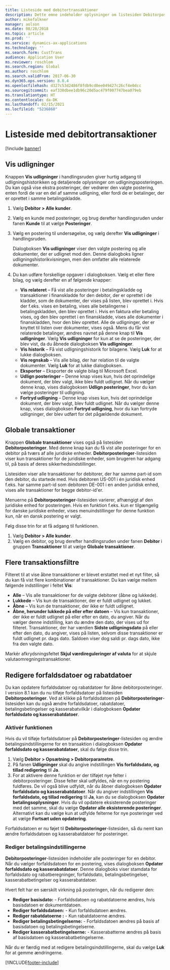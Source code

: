 ```yaml
---
title: Listeside med debitortransaktioner
description: Dette emne indeholder oplysninger om listesiden Debitorposteringer for Microsoft Dynamics 365 Finance.
author: mikefalkner
manager: aolson
ms.date: 08/28/2018
ms.topic: article
ms.prod: ''
ms.service: dynamics-ax-applications
ms.technology: ''
ms.search.form: CustTrans
audience: Application User
ms.reviewer: roschlom
ms.search.region: Global
ms.author: roschlom
ms.search.validFrom: 2017-06-30
ms.dyn365.ops.version: 8.0.4
ms.openlocfilehash: d327c53d2486f8fdb9cd0ee049427c26cf4e0dcc
ms.sourcegitcommit: eaf330dbee1db96c20d5ac479f007747bea079eb
ms.translationtype: HT
ms.contentlocale: da-DK
ms.lasthandoff: 02/15/2021
ms.locfileid: "5236860"
---
```

# <a name="customer-transactions-list-page"></a>Listeside med debitortransaktioner

[!include [banner](../includes/banner.md)]

## <a name="view-settlements"></a>Vis udligninger

Knappen **Vis udligninger** i handlingsruden giver hurtig adgang til udligningshistorikken og detaljerede oplysninger om udligningsposteringen. Du kan også vise ekstra posteringer, der vedrører den valgte postering, enten fordi de var en del af samme udligning, eller fordi de er betalinger, der er oprettet i samme betalingskladde.

1. Vælg **Debitor \> Alle kunder**.
2. Vælg en kunde med posteringer, og brug derefter handlingsruden under fanen **Kunde** til at vælge **Posteringer**.
3. Vælg en postering til undersøgelse, og vælg derefter **Vis udligninger** i handlingsruden.

    Dialogboksen **Vis udligninger** viser den valgte postering og alle dokumenter, der er udlignet mod den. Denne dialogboks ligner udligningshistorikvisningen, men den omfatter alle relaterede dokumenter.

4. Du kan udføre forskellige opgaver i dialogboksen. Vælg et eller flere bilag, og vælg derefter en af følgende knapper:

    - **Vis relateret** – Få vist alle posteringer i betalingskladde og transaktioner i finanskladde for den debitor, der er oprettet i de kladder, som de dokumenter, der vises på listen, blev oprettet i. Hvis der f.eks. vises en betaling, vises alle betalingerne i betalingskladden, den blev oprettet i. Hvis en faktura eller betaling vises, og den blev oprettet i en finanskladde, vises alle dokumenter i finanskladden, hvor den blev oprettet. Alle de udligninger, der er knyttet til listen over dokumenter, vises også. Mens du får vist relaterede betalinger, ændres navnet på denne knap til **Vis udligninger**. Vælg **Vis udligninger** for kun at se de posteringer, der blev vist, da du åbnede dialogboksen **Vis udligninger**.
    - **Vis historik** – Få vist udligningshistorik for bilagene. Vælg **Luk** for at lukke dialogboksen.
    - **Vis regnskab** – Vis alle bilag, der har relation til de valgte dokumenter. Vælg **Luk** for at lukke dialogboksen.
    - **Eksporter** – Eksporter de valgte bilag til Microsoft Excel.
    - **Udlign posteringer** – Denne knap vises kun, hvis det oprindelige dokument, der blev valgt, ikke blev fuldt udlignet. Når du vælger denne knap, vises dialogboksen **Udlign posteringer**, hvor du kan vælge posteringer til udligning.
    - **Fortryd udligning** – Denne knap vises kun, hvis det oprindelige dokument, der blev valgt, blev fuldt udlignet. Når du vælger denne knap, vises dialogboksen **Fortryd udligning**, hvor du kan fortryde udligninger, der blev udført for det pågældende dokument.

## <a name="global-transactions"></a>Globale transaktioner

Knappen **Globale transaktioner** vises også på listesiden **Debitorposteringer**. Med denne knap kan du få vist alle posteringer for en debitor på tværs af alle juridiske enheder. **Debitorposteringer**-listesiden viser kun transaktioner for de juridiske enheder, som brugeren har adgang til, på basis af deres sikkerhedsindstillinger.

Listesiden viser alle transaktioner for debitorer, der har samme part-id som den debitor, du startede med. Hvis debitoren US-001 i én juridisk enhed f.eks. har samme part-id som debitoren DE-001 i en anden juridisk enhed, vises alle transaktioner for begge debitor-id'er.

Menuerne på **Debitorposteringer**-listesiden varierer, afhængigt af den juridiske enhed for posteringen. Hvis en funktion f.eks. kun er tilgængelig for danske juridiske enheder, vises menuindstillinger for denne funktion kun, når en dansk postering er valgt.

Følg disse trin for at få adgang til funktionen.

1. Vælg **Debitor \> Alle kunder**.
2. Vælg en debitor, og brug derefter handlingsruden under fanen **Debitor** i gruppen **Transaktioner** til at vælge **Globale transaktioner**.

## <a name="more-transaction-filters"></a>Flere transaktionsfiltre 

Filteret til at vise åbne transaktioner er blevet erstattet med et nyt filter, så du kan få vist flere kombinationer af transaktioner. Du kan vælge mellem følgende indstillinger i feltet **Vis**:

- **Alle** – Vis alle transaktioner for de valgte debitorer (åbne og lukkede).
- **Lukkede** – Vis kun de transaktioner, der er fuldt udlignet og lukket.
- **Åbne** – Vis kun de transaktioner, der ikke er fuldt udlignet.
- **Åbne, herunder lukkede på eller efter datoen** – Vis kun transaktioner, der ikke er fuldt udlignet på eller efter en dato, du angiver. Når du vælger denne indstilling, kan du ændre den dato, der vises ud for filteret. Transaktioner, der har værdien **Sidste udligningsdato** på eller efter den dato, du angiver, vises på listen, selvom disse transaktioner er fuldt udlignet pr. dags dato. Saldoen viser dog saldi pr. dags dato, ikke fra den valgte dato.

Markér afkrydsningsfeltet **Skjul værdireguleringer af valuta** for at skjule valutaomregningstransaktioner.

## <a name="modify-due-dates-and-discount-dates"></a>Redigere forfaldsdatoer og rabatdatoer

Du kan opdatere forfaldsdatoer og rabatdatoer for åbne debitorposteringer. I version 8.1 kan du nu tilføje forfaldsdatoer på listesiden **Debitorposteringer**. Ved at klikke på forfaldsdatoen på **Debitorposteringer**-listesiden kan du også ændre forfaldsdatoer, rabatdatoer, betalingsbetingelser og kasserabatvilkår i dialogboksen **Opdater forfaldsdato og kasserabatdatoer**.

### <a name="activate-the-feature"></a>Aktivér funktionen

Hvis du vil tilføje forfaldsdatoer på **Debitorposteringer**-listesiden og ændre betalingsindstillingerne for en transaktion i dialogboksen **Opdater forfaldsdato og kasserabatdatoer**, skal du følge disse trin.

1. Vælg **Debitor \> Opsætning \> Debitorparametre**.
2. På fanen **Udligninger** skal du angive indstillingen **Vis forfaldsdato, og tillad redigering** til **Ja**.
3. For at aktivere denne funktion er der tilføjet nye felter i debitorposteringer. Disse felter skal udfyldes, når en ny postering fuldføres. De vil også blive udfyldt, når du åbner dialogboksen **Opdater forfaldsdato og kasserabatdatoer**. Når du angiver indstillingen **Vis forfaldsdato, og tillad redigering** til **Ja**, kan du se dialogboksen **Opdater betalingsoplysninger**.  Hvis du vil opdatere eksisterende posteringer med det samme, skal du vælge **Opdater alle eksisterende posteringer**. Alternativt kan du vælge kun at udfylde felterne for nye posteringer ved at vælge **Fortsæt uden opdatering**.

Forfaldsdatoen er nu føjet til **Debitorposteringer**-listesiden, så du nemt kan ændre forfaldsdatoen og kasserabatdatoer for posteringer.

### <a name="modify-the-payment-settings"></a>Rediger betalingsindstillingerne

**Debitorposteringer**-listesiden indeholder alle posteringer for en debitor. Når du vælger forfaldsdatoen for en postering, vises dialogboksen **Opdater forfaldsdato og kasserabatdatoer**. Denne dialogboks viser stamdata for forfaldsdato og rabatberegninger, forfaldsdato, betalingsbetingelser, kasserabatbetingelser og kasserabatdatoer.

Hvert felt har en særskilt virkning på posteringen, når du redigerer den:

- **Rediger basisdato:** - Forfaldsdatoen og rabatdatoerne ændres, hvis basisdatoen er dokumentdatoen.
- **Rediger forfaldsdatoen:** - Kun forfaldsdatoen ændres.
- **Rediger rabatdatoerne :** - Kun rabatdatoerne ændres.
- **Rediger betalingsbetingelserne:** - Forfaldsdatoen ændres på basis af basisdatoen og betalingsbetingelserne.
- **Rediger kasserabatbetingelserne:** - Kasserabatterne ændres på basis af basisdatoen og kasserabatbetingelserne.

Når du er færdig med at redigere betalingsindstillingerne, skal du vælge **Luk** for at gemme ændringerne.


[!INCLUDE[footer-include](../../includes/footer-banner.md)]